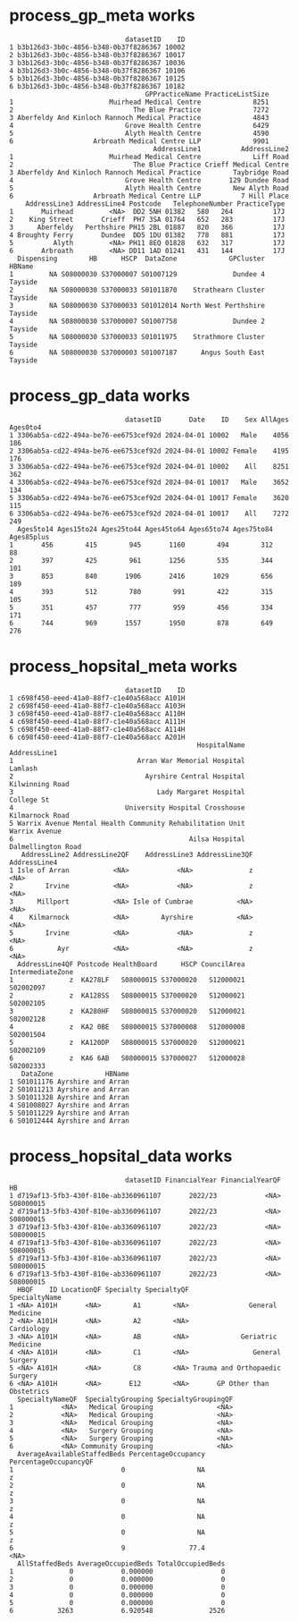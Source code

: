 # process_gp_meta works

                                 datasetID    ID
    1 b3b126d3-3b0c-4856-b348-0b37f8286367 10002
    2 b3b126d3-3b0c-4856-b348-0b37f8286367 10017
    3 b3b126d3-3b0c-4856-b348-0b37f8286367 10036
    4 b3b126d3-3b0c-4856-b348-0b37f8286367 10106
    5 b3b126d3-3b0c-4856-b348-0b37f8286367 10125
    6 b3b126d3-3b0c-4856-b348-0b37f8286367 10182
                                      GPPracticeName PracticeListSize
    1                        Muirhead Medical Centre             8251
    2                              The Blue Practice             7272
    3 Aberfeldy And Kinloch Rannoch Medical Practice             4843
    4                            Grove Health Centre             6429
    5                            Alyth Health Centre             4590
    6                    Arbroath Medical Centre LLP             9901
                                        AddressLine1          AddressLine2
    1                        Muirhead Medical Centre             Liff Road
    2                              The Blue Practice Crieff Medical Centre
    3 Aberfeldy And Kinloch Rannoch Medical Practice        Taybridge Road
    4                            Grove Health Centre       129 Dundee Road
    5                            Alyth Health Centre        New Alyth Road
    6                    Arbroath Medical Centre LLP          7 Hill Place
        AddressLine3 AddressLine4 Postcode   TelephoneNumber PracticeType
    1       Muirhead         <NA>  DD2 5NH 01382   580   264          17J
    2    King Street       Crieff  PH7 3SA 01764   652   283          17J
    3      Aberfeldy   Perthshire PH15 2BL 01887   820   366          17J
    4 Broughty Ferry       Dundee  DD5 1DU 01382   778   881          17J
    5          Alyth         <NA> PH11 8EQ 01828   632   317          17J
    6       Arbroath         <NA> DD11 1AD 01241   431   144          17J
      Dispensing        HB      HSCP  DataZone             GPCluster  HBName
    1         NA S08000030 S37000007 S01007129              Dundee 4 Tayside
    2         NA S08000030 S37000033 S01011870    Strathearn Cluster Tayside
    3         NA S08000030 S37000033 S01012014 North West Perthshire Tayside
    4         NA S08000030 S37000007 S01007758              Dundee 2 Tayside
    5         NA S08000030 S37000033 S01011975    Strathmore Cluster Tayside
    6         NA S08000030 S37000003 S01007187      Angus South East Tayside

# process_gp_data works

                                 datasetID       Date    ID    Sex AllAges Ages0to4
    1 3306ab5a-cd22-494a-be76-ee6753cef92d 2024-04-01 10002   Male    4056      186
    2 3306ab5a-cd22-494a-be76-ee6753cef92d 2024-04-01 10002 Female    4195      176
    3 3306ab5a-cd22-494a-be76-ee6753cef92d 2024-04-01 10002    All    8251      362
    4 3306ab5a-cd22-494a-be76-ee6753cef92d 2024-04-01 10017   Male    3652      134
    5 3306ab5a-cd22-494a-be76-ee6753cef92d 2024-04-01 10017 Female    3620      115
    6 3306ab5a-cd22-494a-be76-ee6753cef92d 2024-04-01 10017    All    7272      249
      Ages5to14 Ages15to24 Ages25to44 Ages45to64 Ages65to74 Ages75to84 Ages85plus
    1       456        415        945       1160        494        312         88
    2       397        425        961       1256        535        344        101
    3       853        840       1906       2416       1029        656        189
    4       393        512        780        991        422        315        105
    5       351        457        777        959        456        334        171
    6       744        969       1557       1950        878        649        276

# process_hopsital_meta works

                                 datasetID    ID
    1 c698f450-eeed-41a0-88f7-c1e40a568acc A101H
    2 c698f450-eeed-41a0-88f7-c1e40a568acc A103H
    3 c698f450-eeed-41a0-88f7-c1e40a568acc A110H
    4 c698f450-eeed-41a0-88f7-c1e40a568acc A111H
    5 c698f450-eeed-41a0-88f7-c1e40a568acc A114H
    6 c698f450-eeed-41a0-88f7-c1e40a568acc A201H
                                                   HospitalName       AddressLine1
    1                               Arran War Memorial Hospital            Lamlash
    2                                 Ayrshire Central Hospital    Kilwinning Road
    3                                    Lady Margaret Hospital         College St
    4                            University Hospital Crosshouse    Kilmarnock Road
    5 Warrix Avenue Mental Health Community Rehabilitation Unit      Warrix Avenue
    6                                            Ailsa Hospital Dalmellington Road
       AddressLine2 AddressLine2QF    AddressLine3 AddressLine3QF AddressLine4
    1 Isle of Arran           <NA>            <NA>              z         <NA>
    2        Irvine           <NA>            <NA>              z         <NA>
    3      Millport           <NA> Isle of Cumbrae           <NA>         <NA>
    4    Kilmarnock           <NA>        Ayrshire           <NA>         <NA>
    5        Irvine           <NA>            <NA>              z         <NA>
    6           Ayr           <NA>            <NA>              z         <NA>
      AddressLine4QF Postcode HealthBoard      HSCP CouncilArea IntermediateZone
    1              z  KA278LF   S08000015 S37000020   S12000021        S02002097
    2              z  KA128SS   S08000015 S37000020   S12000021        S02002105
    3              z  KA280HF   S08000015 S37000020   S12000021        S02002128
    4              z  KA2 0BE   S08000015 S37000008   S12000008        S02001504
    5              z  KA120DP   S08000015 S37000020   S12000021        S02002109
    6              z  KA6 6AB   S08000015 S37000027   S12000028        S02002333
       DataZone             HBName
    1 S01011176 Ayrshire and Arran
    2 S01011213 Ayrshire and Arran
    3 S01011328 Ayrshire and Arran
    4 S01008027 Ayrshire and Arran
    5 S01011229 Ayrshire and Arran
    6 S01012444 Ayrshire and Arran

# process_hopsital_data works

                                 datasetID FinancialYear FinancialYearQF        HB
    1 d719af13-5fb3-430f-810e-ab3360961107       2022/23            <NA> S08000015
    2 d719af13-5fb3-430f-810e-ab3360961107       2022/23            <NA> S08000015
    3 d719af13-5fb3-430f-810e-ab3360961107       2022/23            <NA> S08000015
    4 d719af13-5fb3-430f-810e-ab3360961107       2022/23            <NA> S08000015
    5 d719af13-5fb3-430f-810e-ab3360961107       2022/23            <NA> S08000015
    6 d719af13-5fb3-430f-810e-ab3360961107       2022/23            <NA> S08000015
      HBQF    ID LocationQF Specialty SpecialtyQF                  SpecialtyName
    1 <NA> A101H       <NA>        A1        <NA>               General Medicine
    2 <NA> A101H       <NA>        A2        <NA>                     Cardiology
    3 <NA> A101H       <NA>        AB        <NA>             Geriatric Medicine
    4 <NA> A101H       <NA>        C1        <NA>                General Surgery
    5 <NA> A101H       <NA>        C8        <NA> Trauma and Orthopaedic Surgery
    6 <NA> A101H       <NA>       E12        <NA>       GP Other than Obstetrics
      SpecialtyNameQF  SpecialtyGrouping SpecialtyGroupingQF
    1            <NA>   Medical Grouping                <NA>
    2            <NA>   Medical Grouping                <NA>
    3            <NA>   Medical Grouping                <NA>
    4            <NA>   Surgery Grouping                <NA>
    5            <NA>   Surgery Grouping                <NA>
    6            <NA> Community Grouping                <NA>
      AverageAvailableStaffedBeds PercentageOccupancy PercentageOccupancyQF
    1                           0                  NA                     z
    2                           0                  NA                     z
    3                           0                  NA                     z
    4                           0                  NA                     z
    5                           0                  NA                     z
    6                           9                77.4                  <NA>
      AllStaffedBeds AverageOccupiedBeds TotalOccupiedBeds
    1              0            0.000000                 0
    2              0            0.000000                 0
    3              0            0.000000                 0
    4              0            0.000000                 0
    5              0            0.000000                 0
    6           3263            6.920548              2526

